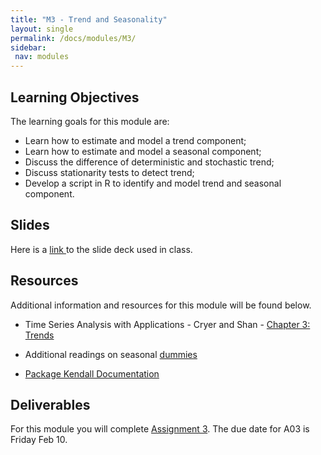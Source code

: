 ```yaml
---
title: "M3 - Trend and Seasonality"
layout: single
permalink: /docs/modules/M3/
sidebar:
 nav: modules
---
```


## Learning Objectives

The learning goals for this module are:

* Learn how to estimate and model a trend component;
* Learn how to estimate and model a seasonal component;
* Discuss the difference of deterministic and stochastic trend;
* Discuss stationarity tests to detect trend;
* Develop a script in R to identify and model trend and seasonal component.

## Slides

Here is a <a href="/docs/modules/PPTS/TSA_M3_TrendAndSeasonality.pdf" > link </a> to the slide deck used in class.


## Resources

Additional information and resources for this module will be found below. <br>

*  Time Series Analysis with Applications - Cryer and Shan - <a href="/docs/modules/readings/M3_TSA-cryer-ch3.pdf" > Chapter 3: Trends </a> <br>

* Additional readings on seasonal [dummies](https://otexts.com/fpp2/useful-predictors.html)

* <a href="/docs/modules/readings/M3_Rpack-trend.pdf" > Package Kendall Documentation </a>


## Deliverables

For this module you will complete [Assignment 3](https://github.com/ENV790/TimeSeriesAnalysis_Sp23/blob/main/Assignments/TSA_A03_Sp23.Rmd). The due date for A03 is Friday Feb 10.
